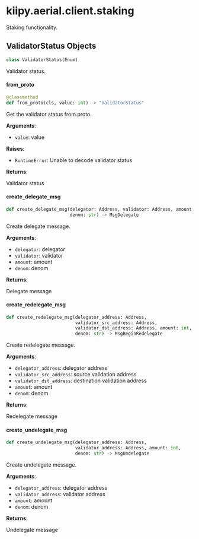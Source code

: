 <a id="kiipy.aerial.client.staking"></a>

# kiipy.aerial.client.staking

Staking functionality.

<a id="kiipy.aerial.client.staking.ValidatorStatus"></a>

## ValidatorStatus Objects

```python
class ValidatorStatus(Enum)
```

Validator status.

<a id="kiipy.aerial.client.staking.ValidatorStatus.from_proto"></a>

#### from`_`proto

```python
@classmethod
def from_proto(cls, value: int) -> "ValidatorStatus"
```

Get the validator status from proto.

**Arguments**:

- `value`: value

**Raises**:

- `RuntimeError`: Unable to decode validator status

**Returns**:

Validator status

<a id="kiipy.aerial.client.staking.create_delegate_msg"></a>

#### create`_`delegate`_`msg

```python
def create_delegate_msg(delegator: Address, validator: Address, amount: int,
                        denom: str) -> MsgDelegate
```

Create delegate message.

**Arguments**:

- `delegator`: delegator
- `validator`: validator
- `amount`: amount
- `denom`: denom

**Returns**:

Delegate message

<a id="kiipy.aerial.client.staking.create_redelegate_msg"></a>

#### create`_`redelegate`_`msg

```python
def create_redelegate_msg(delegator_address: Address,
                          validator_src_address: Address,
                          validator_dst_address: Address, amount: int,
                          denom: str) -> MsgBeginRedelegate
```

Create redelegate message.

**Arguments**:

- `delegator_address`: delegator address
- `validator_src_address`: source validation address
- `validator_dst_address`: destination validation address
- `amount`: amount
- `denom`: denom

**Returns**:

Redelegate message

<a id="kiipy.aerial.client.staking.create_undelegate_msg"></a>

#### create`_`undelegate`_`msg

```python
def create_undelegate_msg(delegator_address: Address,
                          validator_address: Address, amount: int,
                          denom: str) -> MsgUndelegate
```

Create undelegate message.

**Arguments**:

- `delegator_address`: delegator address
- `validator_address`: validator address
- `amount`: amount
- `denom`: denom

**Returns**:

Undelegate message

